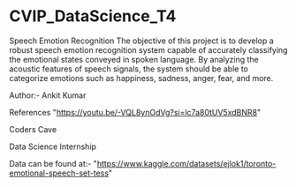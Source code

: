 # CVIP_DataScience_T4

Speech Emotion Recognition
The objective of this project is to develop a robust speech emotion recognition system capable
of accurately classifying the emotional states conveyed in spoken language. By analyzing the
acoustic features of speech signals, the system should be able to categorize emotions such as
happiness, sadness, anger, fear, and more.


Author:- Ankit Kumar

References "https://youtu.be/-VQL8ynOdVg?si=lc7a80tUV5xdBNR8"


Coders Cave

Data Science Internship

Data can be found at:- "https://www.kaggle.com/datasets/ejlok1/toronto-emotional-speech-set-tess"
